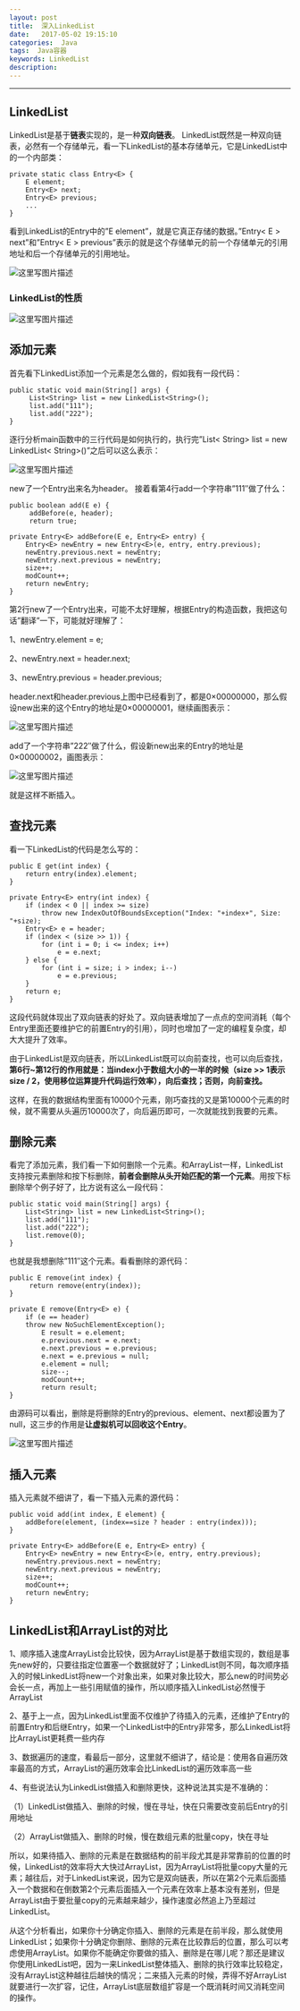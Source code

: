 ```yaml
---
layout: post
title:  深入LinkedList
date:   2017-05-02 19:15:10
categories:  Java
tags:  Java容器
keywords: LinkedList
description: 
---
```

----------------------------------

## LinkedList

LinkedList是基于**链表**实现的，是一种**双向链表**。
LinkedList既然是一种双向链表，必然有一个存储单元，看一下LinkedList的基本存储单元，它是LinkedList中的一个内部类：
```
private static class Entry<E> {
    E element;
    Entry<E> next;
    Entry<E> previous;
    ...
}
```

看到LinkedList的Entry中的”E element”，就是它真正存储的数据。”Entry< E > next”和”Entry< E > previous”表示的就是这个存储单元的前一个存储单元的引用地址和后一个存储单元的引用地址。

 ![这里写图片描述](http://p7lixluhf.bkt.clouddn.com/LinkedList1.jpg)
 
### LinkedList的性质
 
![这里写图片描述](http://p7lixluhf.bkt.clouddn.com/LinkedList2.jpg)


## 添加元素
首先看下LinkedList添加一个元素是怎么做的，假如我有一段代码：
```
public static void main(String[] args) {
     List<String> list = new LinkedList<String>();
     list.add("111");
     list.add("222");
}
```

逐行分析main函数中的三行代码是如何执行的，执行完”List< String> list = new LinkedList< String>()”之后可以这么表示：

![这里写图片描述](http://p7lixluhf.bkt.clouddn.com/Linkedlist3.jpg)

new了一个Entry出来名为header。
接着看第4行add一个字符串”111″做了什么：
```
public boolean add(E e) {
     addBefore(e, header);
     return true;
```
```
private Entry<E> addBefore(E e, Entry<E> entry) {
    Entry<E> newEntry = new Entry<E>(e, entry, entry.previous);
    newEntry.previous.next = newEntry;
    newEntry.next.previous = newEntry;
    size++;
    modCount++;
    return newEntry;
}
```
第2行new了一个Entry出来，可能不太好理解，根据Entry的构造函数，我把这句话”翻译”一下，可能就好理解了：

1、newEntry.element = e;

2、newEntry.next = header.next;

3、newEntry.previous = header.previous;

header.next和header.previous上图中已经看到了，都是0×00000000，那么假设new出来的这个Entry的地址是0×00000001，继续画图表示：

![这里写图片描述](http://p7lixluhf.bkt.clouddn.com/LinkedList4.jpg)

add了一个字符串”222″做了什么，假设新new出来的Entry的地址是0×00000002，画图表示：

![这里写图片描述](http://p7lixluhf.bkt.clouddn.com/LinkedList5.jpg)

就是这样不断插入。


## 查找元素
看一下LinkedList的代码是怎么写的：

```
public E get(int index) {
    return entry(index).element;
}
```
```
private Entry<E> entry(int index) {
    if (index < 0 || index >= size)
        throw new IndexOutOfBoundsException("Index: "+index+", Size: "+size);
    Entry<E> e = header;
    if (index < (size >> 1)) {
        for (int i = 0; i <= index; i++)
            e = e.next;
    } else {
        for (int i = size; i > index; i--)
            e = e.previous;
    }
    return e;
}
```

这段代码就体现出了双向链表的好处了。双向链表增加了一点点的空间消耗（每个Entry里面还要维护它的前置Entry的引用），同时也增加了一定的编程复杂度，却大大提升了效率。

由于LinkedList是双向链表，所以LinkedList既可以向前查找，也可以向后查找，**第6行~第12行的作用就是：当index小于数组大小的一半的时候（size >> 1表示size / 2，使用移位运算提升代码运行效率），向后查找；否则，向前查找。**

这样，在我的数据结构里面有10000个元素，刚巧查找的又是第10000个元素的时候，就不需要从头遍历10000次了，向后遍历即可，一次就能找到我要的元素。



## 删除元素
看完了添加元素，我们看一下如何删除一个元素。和ArrayList一样，LinkedList支持按元素删除和按下标删除，**前者会删除从头开始匹配的第一个元素**。用按下标删除举个例子好了，比方说有这么一段代码：

```
public static void main(String[] args) {
    List<String> list = new LinkedList<String>();
    list.add("111");
    list.add("222");
    list.remove(0);
}
```

也就是我想删除”111″这个元素。看看删除的源代码：

```
public E remove(int index) {
     return remove(entry(index));
}
```
```
private E remove(Entry<E> e) {
	if (e == header)
    throw new NoSuchElementException();
        E result = e.element;
		e.previous.next = e.next;
		e.next.previous = e.previous;
        e.next = e.previous = null;
        e.element = null;
        size--;
		modCount++;
        return result;
}
```
由源码可以看出，删除是将删除的Entry的previous、element、next都设置为了null，这三步的作用是**让虚拟机可以回收这个Entry**。

![这里写图片描述](http://p7lixluhf.bkt.clouddn.com/LinkedList6.jpg)


## 插入元素

插入元素就不细讲了，看一下插入元素的源代码：

```
public void add(int index, E element) {
    addBefore(element, (index==size ? header : entry(index)));
}
```

```
private Entry<E> addBefore(E e, Entry<E> entry) {
    Entry<E> newEntry = new Entry<E>(e, entry, entry.previous);
    newEntry.previous.next = newEntry;
    newEntry.next.previous = newEntry;
    size++;
    modCount++;
    return newEntry;
}
```


## LinkedList和ArrayList的对比

1、顺序插入速度ArrayList会比较快，因为ArrayList是基于数组实现的，数组是事先new好的，只要往指定位置塞一个数据就好了；LinkedList则不同，每次顺序插入的时候LinkedList将new一个对象出来，如果对象比较大，那么new的时间势必会长一点，再加上一些引用赋值的操作，所以顺序插入LinkedList必然慢于ArrayList

2、基于上一点，因为LinkedList里面不仅维护了待插入的元素，还维护了Entry的前置Entry和后继Entry，如果一个LinkedList中的Entry非常多，那么LinkedList将比ArrayList更耗费一些内存

3、数据遍历的速度，看最后一部分，这里就不细讲了，结论是：使用各自遍历效率最高的方式，ArrayList的遍历效率会比LinkedList的遍历效率高一些

4、有些说法认为LinkedList做插入和删除更快，这种说法其实是不准确的：

（1）LinkedList做插入、删除的时候，慢在寻址，快在只需要改变前后Entry的引用地址

（2）ArrayList做插入、删除的时候，慢在数组元素的批量copy，快在寻址

所以，如果待插入、删除的元素是在数据结构的前半段尤其是非常靠前的位置的时候，LinkedList的效率将大大快过ArrayList，因为ArrayList将批量copy大量的元素；越往后，对于LinkedList来说，因为它是双向链表，所以在第2个元素后面插入一个数据和在倒数第2个元素后面插入一个元素在效率上基本没有差别，但是ArrayList由于要批量copy的元素越来越少，操作速度必然追上乃至超过LinkedList。

从这个分析看出，如果你十分确定你插入、删除的元素是在前半段，那么就使用LinkedList；如果你十分确定你删除、删除的元素在比较靠后的位置，那么可以考虑使用ArrayList。如果你不能确定你要做的插入、删除是在哪儿呢？那还是建议你使用LinkedList吧，因为一来LinkedList整体插入、删除的执行效率比较稳定，没有ArrayList这种越往后越快的情况；二来插入元素的时候，弄得不好ArrayList就要进行一次扩容，记住，ArrayList底层数组扩容是一个既消耗时间又消耗空间的操作。